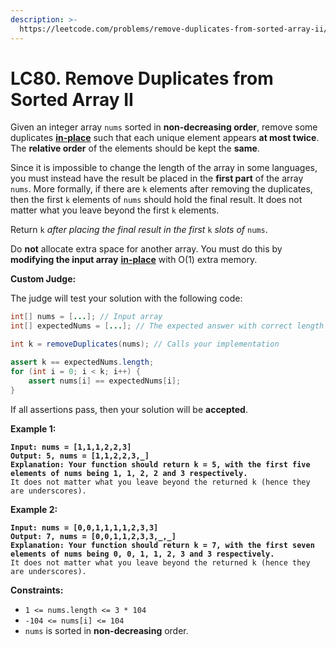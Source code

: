 ```yaml
---
description: >-
  https://leetcode.com/problems/remove-duplicates-from-sorted-array-ii/?envType=study-plan-v2&envId=top-interview-150
---
```


# LC80. Remove Duplicates from Sorted Array II

Given an integer array `nums` sorted in **non-decreasing order**, remove some duplicates [**in-place**](https://en.wikipedia.org/wiki/In-place\_algorithm) such that each unique element appears **at most twice**. The **relative order** of the elements should be kept the **same**.

Since it is impossible to change the length of the array in some languages, you must instead have the result be placed in the **first part** of the array `nums`. More formally, if there are `k` elements after removing the duplicates, then the first `k` elements of `nums` should hold the final result. It does not matter what you leave beyond the first `k` elements.

Return `k` _after placing the final result in the first_ `k` _slots of_ `nums`.

Do **not** allocate extra space for another array. You must do this by **modifying the input array** [**in-place**](https://en.wikipedia.org/wiki/In-place\_algorithm) with O(1) extra memory.

**Custom Judge:**

The judge will test your solution with the following code:

```java
int[] nums = [...]; // Input array
int[] expectedNums = [...]; // The expected answer with correct length

int k = removeDuplicates(nums); // Calls your implementation

assert k == expectedNums.length;
for (int i = 0; i < k; i++) {
    assert nums[i] == expectedNums[i];
}
```

If all assertions pass, then your solution will be **accepted**.

&#x20;

**Example 1:**

<pre><code><strong>Input: nums = [1,1,1,2,2,3]
</strong><strong>Output: 5, nums = [1,1,2,2,3,_]
</strong><strong>Explanation: Your function should return k = 5, with the first five elements of nums being 1, 1, 2, 2 and 3 respectively.
</strong>It does not matter what you leave beyond the returned k (hence they are underscores).
</code></pre>

**Example 2:**

<pre><code><strong>Input: nums = [0,0,1,1,1,1,2,3,3]
</strong><strong>Output: 7, nums = [0,0,1,1,2,3,3,_,_]
</strong><strong>Explanation: Your function should return k = 7, with the first seven elements of nums being 0, 0, 1, 1, 2, 3 and 3 respectively.
</strong>It does not matter what you leave beyond the returned k (hence they are underscores).
</code></pre>

&#x20;

**Constraints:**

* `1 <= nums.length <= 3 * 104`
* `-104 <= nums[i] <= 104`
* `nums` is sorted in **non-decreasing** order.
